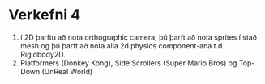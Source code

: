 # Verkefni 4
1. í 2D þarftu að nota orthographic camera, þú þarft að nota sprites í stað mesh og þú þarft að nota alla 2d physics component-ana t.d. Rigidbody2D.
2. Platformers (Donkey Kong), Side Scrollers (Super Mario Bros) og Top-Down (UnReal World)
